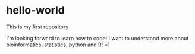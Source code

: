 # hello-world
This is my first repository

I'm looking forward to learn how to code! I want to understand more about bioinformatics, statistics, python and R! =]
